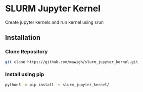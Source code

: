 # SLURM Jupyter Kernel

Create jupyter kernels and run kernel using srun


## Installation

### Clone Repository

```bash
git clone https://github.com/mawigh/slurm_jupyter_kernel.git
```

### Install using pip

```bash
python3 -m pip install -e slurm_jupyter_kernel/
```
